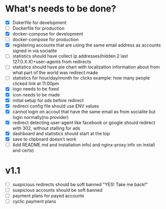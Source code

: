 # What's needs to be done?

- [x] Dokerfile for development
- [ ] Dockerfile for production
- [x] docker-compose for development
- [ ] docker-compose for production
- [x] registering accounts that are using the same email address as accounts signed in via socialite
- [ ] statistics should have collect ip addresses(hidden 2 last 127.0.X.X)+user-agents from redirects
- [ ] statistics should have pie chart with localization information about from what part of the world was redirect made
- [ ] statistics for hour/day/month for clicks example: how many people clicked link at 11:00pm
- [x] logo needs to be fixed
- [x] icon needs to be made
- [x] initial setup for ads before redirect
- [x] redirect config file should use ENV values
- [x] cannot login on accout that have the same email as from socialite but login normally(no provider)
- [x] redirect detecting user-agent like facebook or google should redirect with 302, without stalling for ads
- [x] dashboard and statistics should start at the top
- [x] save to clipboard doesn't work
- [ ] Add README.md and installation info( and nginx-proxy info on install and certs)

# v1.1
- [ ] suspicious redirects should be soft banned "YES! Take me back!"
- [ ] suspicious accounts should be soft banned
- [ ] payment plans for payed accounts
- [ ] cyclic payment plans